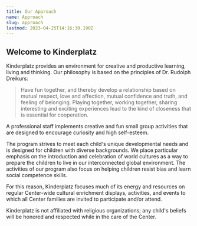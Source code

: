 ```yaml
---
title: Our Approach
name: Approach
slug: approach
lastmod: 2023-04-25T14:16:30.190Z
---
```

## Welcome to Kinderplatz

Kinderplatz provides an environment for creative and productive learning, living and thinking. Our philosophy is based on the principles of Dr. Rudolph Dreikurs:

> Have fun together, and thereby develop a relationship based on mutual respect, love and affection, mutual confidence and truth, and feeling of belonging. Playing together, working together, sharing interesting and exciting experiences lead to the kind of closeness that is essential for cooperation.

A professional staff implements creative and fun small group activities that are designed to encourage curiosity and high self-esteem.

The program strives to meet each child's unique developmental needs and is designed for children with diverse backgrounds. We place particular emphasis on the introduction and celebration of world cultures as a way to prepare the children to live in our interconnected global environment. The activities of our program also focus on helping children resist bias and learn social competence skills.

For this reason, Kinderplatz focuses much of its energy and resources on regular Center-wide cultural enrichment displays, activities, and events to which all Center families are invited to participate and/or attend.

Kinderplatz is not affiliated with religious organizations; any child's beliefs will be honored and respected while in the care of the Center.